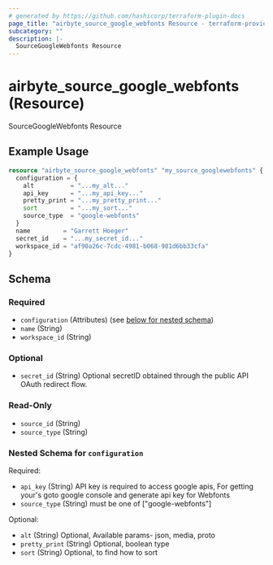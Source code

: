 ```yaml
---
# generated by https://github.com/hashicorp/terraform-plugin-docs
page_title: "airbyte_source_google_webfonts Resource - terraform-provider-airbyte"
subcategory: ""
description: |-
  SourceGoogleWebfonts Resource
---
```


# airbyte_source_google_webfonts (Resource)

SourceGoogleWebfonts Resource

## Example Usage

```terraform
resource "airbyte_source_google_webfonts" "my_source_googlewebfonts" {
  configuration = {
    alt          = "...my_alt..."
    api_key      = "...my_api_key..."
    pretty_print = "...my_pretty_print..."
    sort         = "...my_sort..."
    source_type  = "google-webfonts"
  }
  name         = "Garrett Hoeger"
  secret_id    = "...my_secret_id..."
  workspace_id = "af90a26c-7cdc-4981-b068-981d6bb33cfa"
}
```

<!-- schema generated by tfplugindocs -->
## Schema

### Required

- `configuration` (Attributes) (see [below for nested schema](#nestedatt--configuration))
- `name` (String)
- `workspace_id` (String)

### Optional

- `secret_id` (String) Optional secretID obtained through the public API OAuth redirect flow.

### Read-Only

- `source_id` (String)
- `source_type` (String)

<a id="nestedatt--configuration"></a>
### Nested Schema for `configuration`

Required:

- `api_key` (String) API key is required to access google apis, For getting your's goto google console and generate api key for Webfonts
- `source_type` (String) must be one of ["google-webfonts"]

Optional:

- `alt` (String) Optional, Available params- json, media, proto
- `pretty_print` (String) Optional, boolean type
- `sort` (String) Optional, to find how to sort


